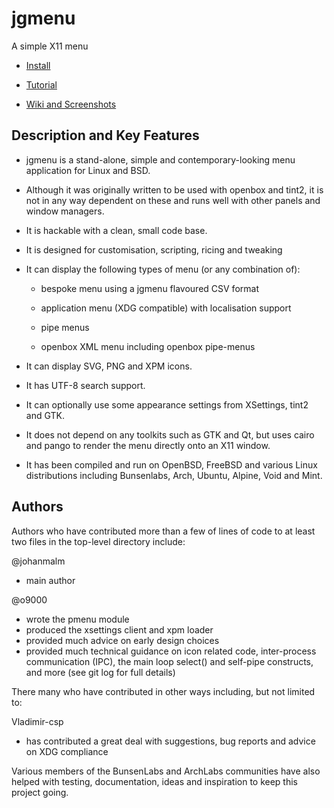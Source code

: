 jgmenu
======

A simple X11 menu

  - [Install](INSTALL.md)  

  - [Tutorial](docs/manual/jgmenututorial.7.md)  

  - [Wiki and Screenshots](https://github.com/johanmalm/jgmenu/wiki)  

Description and Key Features
----------------------------

  * jgmenu is a stand-alone, simple and contemporary-looking menu application
    for Linux and BSD.

  * Although it was originally written to be used with openbox and tint2,
    it is not in any way dependent on these and runs well with other panels
    and window managers.

  * It is hackable with a clean, small code base.

  * It is designed for customisation, scripting, ricing and tweaking

  * It can display the following types of menu (or any combination of):

      - bespoke menu using a jgmenu flavoured CSV format

      - application menu (XDG compatible) with localisation support

      - pipe menus

      - openbox XML menu including openbox pipe-menus

  * It can display SVG, PNG and XPM icons.

  * It has UTF-8 search support.

  * It can optionally use some appearance settings from XSettings, tint2  
    and GTK.

  * It does not depend on any toolkits such as GTK and Qt, but uses cairo and
    pango to render the menu directly onto an X11 window.

  * It has been compiled and run on OpenBSD, FreeBSD and various Linux
    distributions including Bunsenlabs, Arch, Ubuntu, Alpine, Void and Mint.

Authors
-------

Authors who have contributed more than a few of lines of code to at
least two files in the top-level directory include:

@johanmalm
  - main author

@o9000
  - wrote the pmenu module
  - produced the xsettings client and xpm loader
  - provided much advice on early design choices
  - provided much technical guidance on icon related code,
    inter-process communication (IPC), the main loop select() and
    self-pipe constructs, and more (see git log for full details)

There many who have contributed in other ways including, but not
limited to:

Vladimir-csp
  - has contributed a great deal with suggestions, bug reports and
    advice on XDG compliance

Various members of the BunsenLabs and ArchLabs communities have also
helped with testing, documentation, ideas and inspiration to keep this
project going.

